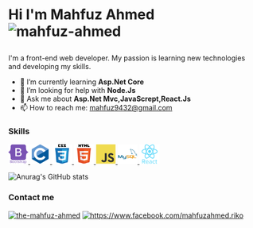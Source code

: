 <h1><p align="left">Hi I'm Mahfuz Ahmed <img src="https://komarev.com/ghpvc/?username=mahfuz-ahmed&label=Profile%20views&color=0e75b6&style=flat" alt="mahfuz-ahmed" /> </p></h1>

I'm a front-end web developer. My passion is learning new technologies and developing my skills.

- 🌱 I’m currently learning <b> Asp.Net Core</b>
- 🤔 I’m looking for help with <b>Node.Js </b>
- 💬 Ask me about <b>Asp.Net Mvc,JavaScrept,React.Js </b>
- 📫 How to reach me: <a href="">mahfuz9432@gmail.com</a>





<h3 align="left">Skills</h3>
<p align="left"> <a href="https://getbootstrap.com" target="_blank" rel="noreferrer"> <img src="https://raw.githubusercontent.com/devicons/devicon/master/icons/bootstrap/bootstrap-plain-wordmark.svg" alt="bootstrap" width="40" height="40"/> </a> <a href="https://www.cprogramming.com/" target="_blank" rel="noreferrer"> <img src="https://raw.githubusercontent.com/devicons/devicon/master/icons/c/c-original.svg" alt="c" width="40" height="40"/> </a> <a href="https://www.w3schools.com/css/" target="_blank" rel="noreferrer"> <img src="https://raw.githubusercontent.com/devicons/devicon/master/icons/css3/css3-original-wordmark.svg" alt="css3" width="40" height="40"/> </a> <a href="https://www.w3.org/html/" target="_blank" rel="noreferrer"> <img src="https://raw.githubusercontent.com/devicons/devicon/master/icons/html5/html5-original-wordmark.svg" alt="html5" width="40" height="40"/> </a> <a href="https://developer.mozilla.org/en-US/docs/Web/JavaScript" target="_blank" rel="noreferrer"> <img src="https://raw.githubusercontent.com/devicons/devicon/master/icons/javascript/javascript-original.svg" alt="javascript" width="40" height="40"/> </a> <a href="https://www.mysql.com/" target="_blank" rel="noreferrer"> <img src="https://raw.githubusercontent.com/devicons/devicon/master/icons/mysql/mysql-original-wordmark.svg" alt="mysql" width="40" height="40"/> </a> <a href="https://reactjs.org/" target="_blank" rel="noreferrer"> <img src="https://raw.githubusercontent.com/devicons/devicon/master/icons/react/react-original-wordmark.svg" alt="react" width="40" height="40"/> </a> </p>


![Anurag's GitHub stats](https://github-readme-stats.vercel.app/api?username=mahfuz-ahmed)

<h3 align="left">Contact me</h3>
<p align="left">
<a href="https://linkedin.com/in/the-mahfuz-ahmed" target="blank"><img align="center" src="https://raw.githubusercontent.com/rahuldkjain/github-profile-readme-generator/master/src/images/icons/Social/linked-in-alt.svg" alt="the-mahfuz-ahmed" height="30" width="40" /></a>
<a href="https://fb.com/https://www.facebook.com/mahfuzahmed.riko" target="blank"><img align="center" src="https://raw.githubusercontent.com/rahuldkjain/github-profile-readme-generator/master/src/images/icons/Social/facebook.svg" alt="https://www.facebook.com/mahfuzahmed.riko" height="30" width="40" /></a>
</p>


